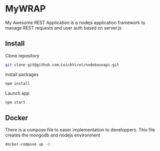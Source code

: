 # MyWRAP
My Awesome REST Application is a nodejs application framework to manage REST requests and user auth based on server.js

## Install
Clone repository
```bash
git clone git@github.com:LoickVirot/nodebaseapi.git
```
Install packages
```bash
npm install
```

Launch app
```bash
npm start
```

## Docker
There is a compose file to easer implementation to developpers.
This file creates the mongodb and nodejs environment 
```bash
docker-compose up -d
```
